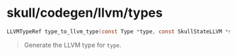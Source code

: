 # skull/codegen/llvm/types

```c
LLVMTypeRef type_to_llvm_type(const Type *type, const SkullStateLLVM *state)
```

> Generate the LLVM type for `type`.

